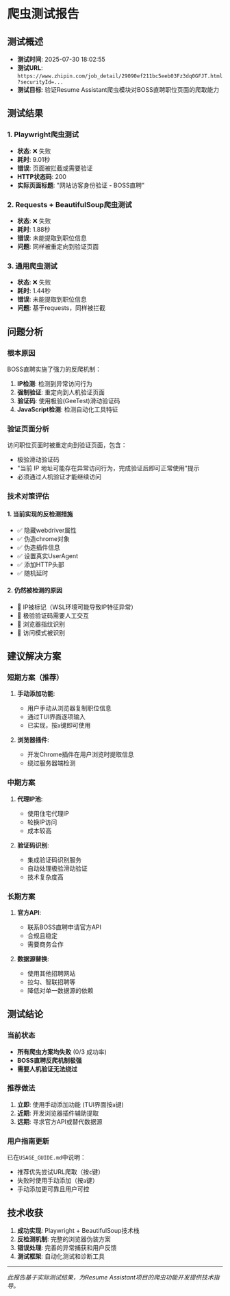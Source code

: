 # 爬虫测试报告

## 测试概述
- **测试时间**: 2025-07-30 18:02:55
- **测试URL**: `https://www.zhipin.com/job_detail/29090ef211bc5eeb03Fz3dq0GFJT.html?securityId=...`
- **测试目标**: 验证Resume Assistant爬虫模块对BOSS直聘职位页面的爬取能力

## 测试结果

### 1. Playwright爬虫测试
- **状态**: ❌ 失败
- **耗时**: 9.01秒
- **错误**: 页面被拦截或需要验证
- **HTTP状态码**: 200
- **实际页面标题**: "网站访客身份验证 - BOSS直聘"

### 2. Requests + BeautifulSoup爬虫测试
- **状态**: ❌ 失败
- **耗时**: 1.88秒
- **错误**: 未能提取到职位信息
- **问题**: 同样被重定向到验证页面

### 3. 通用爬虫测试
- **状态**: ❌ 失败
- **耗时**: 1.44秒
- **错误**: 未能提取到职位信息
- **问题**: 基于requests，同样被拦截

## 问题分析

### 根本原因
BOSS直聘实施了强力的反爬机制：
1. **IP检测**: 检测到异常访问行为
2. **强制验证**: 重定向到人机验证页面
3. **验证码**: 使用极验(GeeTest)滑动验证码
4. **JavaScript检测**: 检测自动化工具特征

### 验证页面分析
访问职位页面时被重定向到验证页面，包含：
- 极验滑动验证码
- "当前 IP 地址可能存在异常访问行为，完成验证后即可正常使用"提示
- 必须通过人机验证才能继续访问

### 技术对策评估

#### 1. 当前实现的反检测措施
- ✅ 隐藏webdriver属性
- ✅ 伪造chrome对象
- ✅ 伪造插件信息
- ✅ 设置真实UserAgent
- ✅ 添加HTTP头部
- ✅ 随机延时

#### 2. 仍然被检测的原因
- 🔴 IP被标记（WSL环境可能导致IP特征异常）
- 🔴 极验验证码需要人工交互
- 🔴 浏览器指纹识别
- 🔴 访问模式被识别

## 建议解决方案

### 短期方案（推荐）
1. **手动添加功能**: 
   - 用户手动从浏览器复制职位信息
   - 通过TUI界面逐项输入
   - 已实现，按`a`键即可使用

2. **浏览器插件**:
   - 开发Chrome插件在用户浏览时提取信息
   - 绕过服务器端检测

### 中期方案
1. **代理IP池**:
   - 使用住宅代理IP
   - 轮换IP访问
   - 成本较高

2. **验证码识别**:
   - 集成验证码识别服务
   - 自动处理极验滑动验证
   - 技术复杂度高

### 长期方案
1. **官方API**: 
   - 联系BOSS直聘申请官方API
   - 合规且稳定
   - 需要商务合作

2. **数据源替换**:
   - 使用其他招聘网站
   - 拉勾、智联招聘等
   - 降低对单一数据源的依赖

## 测试结论

### 当前状态
- **所有爬虫方案均失败** (0/3 成功率)
- **BOSS直聘反爬机制极强**
- **需要人机验证无法绕过**

### 推荐做法
1. **立即**: 使用手动添加功能 (TUI界面按`a`键)
2. **近期**: 开发浏览器插件辅助提取
3. **远期**: 寻求官方API或替代数据源

### 用户指南更新
已在`USAGE_GUIDE.md`中说明：
- 推荐优先尝试URL爬取（按`c`键）
- 失败时使用手动添加（按`a`键）
- 手动添加更可靠且用户可控

## 技术收获
1. **成功实现**: Playwright + BeautifulSoup技术栈
2. **反检测机制**: 完整的浏览器伪装方案
3. **错误处理**: 完善的异常捕获和用户反馈
4. **测试框架**: 自动化测试和诊断工具

---
*此报告基于实际测试结果，为Resume Assistant项目的爬虫功能开发提供技术指导。*